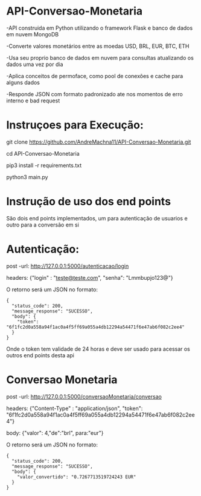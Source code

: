 # API-Conversao-Monetaria
-API construida em Python utilizando o framework Flask e banco de dados em nuvem MongoDB

-Converte valores monetários entre as moedas USD, BRL, EUR, BTC, ETH

-Usa seu proprio banco de dados em nuvem para consultas atualizando os dados uma vez por dia

-Aplica conceitos de permoface, como pool de conexões e cache para alguns dados

-Responde JSON com formato padronizado ate nos momentos de erro interno e bad request

# Instruçoes para Execução:
git clone https://github.com/AndreMachna11/API-Conversao-Monetaria.git

cd API-Conversao-Monetaria

pip3 install -r requirements.txt

python3 main.py

# Instrução de uso dos end points
São dois end points implementados, um para autenticação de usuarios e outro para a conversão em si

# Autenticação:
post -url: http://127.0.0.1:5000/autenticacao/login

headers: {"login" : "teste@teste.com", "senha": "Lmmbupjo123@"}
  
O retorno será um JSON no formato:

    {
      "status_code": 200,
      "message_response": "SUCESSO",
      "body": {
        "token": "6f1fc2d0a558a94f1ac0a4f5ff69a055a4db12294a54471f6e47ab6f082c2ee4"
      }
    }

Onde o token tem validade de 24 horas e deve ser usado para acessar os outros end points desta api

# Conversao Monetaria
post -url: http://127.0.0.1:5000/conversaoMonetaria/conversao

headers: {"Content-Type" : "application/json", "token": "6f1fc2d0a558a94f1ac0a4f5ff69a055a4db12294a54471f6e47ab6f082c2ee4"}

body: {"valor": 4,"de":"brl", para:"eur"}

O retorno será um JSON no formato:

    {
      "status_code": 200,
      "message_response": "SUCESSO",
      "body": {
        "valor_convertido": "0.7267713519724243 EUR"
      }
    }


